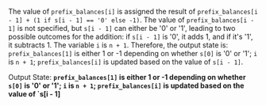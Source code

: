 The value of `prefix_balances[i]` is assigned the result of `prefix_balances[i - 1] + (1 if s[i - 1] == '0' else -1)`. The value of `prefix_balances[i - 1]` is not specified, but `s[i - 1]` can either be '0' or '1', leading to two possible outcomes for the addition: if `s[i - 1]` is '0', it adds 1, and if it's '1', it subtracts 1. The variable `i` is `n + 1`. Therefore, the output state is: `prefix_balances[1]` is either 1 or -1 depending on whether `s[0]` is '0' or '1'; `i` is `n + 1`; `prefix_balances[i]` is updated based on the value of `s[i - 1]`.

Output State: **`prefix_balances[1]` is either 1 or -1 depending on whether `s[0]` is '0' or '1'; `i` is `n + 1`; `prefix_balances[i]` is updated based on the value of `s[i - 1]**